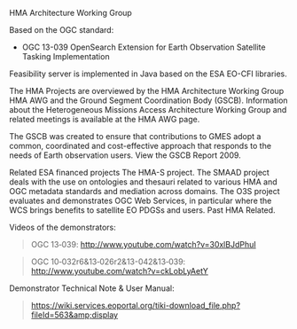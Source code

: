 HMA Architecture Working Group

Based on the OGC standard:
  * OGC 13-039 OpenSearch Extension for Earth Observation Satellite Tasking Implementation

Feasibility server is implemented in Java based on the ESA EO-CFI libraries.

The HMA Projects are overviewed by the HMA Architecture Working Group HMA AWG and the Ground Segment Coordination Body (GSCB). Information about the Heterogeneous Missions Access Architecture Working Group and related meetings is available at the HMA AWG page.

The GSCB was created to ensure that contributions to GMES adopt a common, coordinated and cost-effective approach that responds to the needs of Earth observation users. View the GSCB Report 2009.

Related ESA financed projects
The HMA-S project.
The SMAAD project deals with the use on ontologies and thesauri related to various HMA and OGC metadata standards and mediation across domains.
The O3S project evaluates and demonstrates OGC Web Services, in particular where the WCS brings benefits to satellite EO PDGSs and users.
Past HMA Related.

Videos of the demonstrators:

> OGC 13‑039:                         http://www.youtube.com/watch?v=30xlBJdPhuI

> OGC 10‑032r6&13‑026r2&13-042&13‑039: http://www.youtube.com/watch?v=ckLobLyAetY

Demonstrator Technical Note & User Manual:
> https://wiki.services.eoportal.org/tiki-download_file.php?fileId=563&amp;display